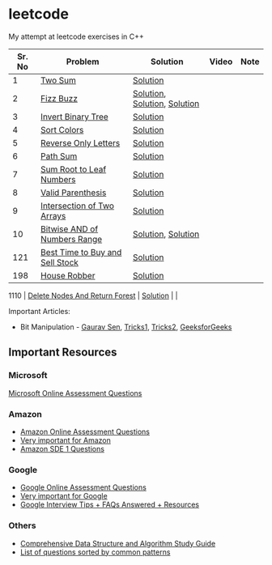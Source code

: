 # leetcode
My attempt at leetcode exercises in C++

Sr. No | Problem | Solution | Video | Note
---|-------|-------|----|----|
1 | [Two Sum](https://leetcode.com/problems/two-sum/) | [Solution](solutions/two_sum.cpp) | |
2 | [Fizz Buzz](https://leetcode.com/problems/fizz-buzz/) | [Solution](solutions/fizz_buzz1.cpp), [Solution](solutions/fizz_buzz2.cpp), [Solution](solutions/fizz_buzz3.cpp) | |
3 | [Invert Binary Tree](https://leetcode.com/problems/invert-binary-tree/) | [Solution](solutions/invert_binary_tree.cpp)
4 | [Sort Colors](https://leetcode.com/problems/sort-colors/) | [Solution](solutions/sort_colors.cpp) | |
5 | [Reverse Only Letters](https://leetcode.com/problems/reverse-only-letters/) | [Solution](solutions/reverse_only_letters.cpp)
6 | [Path Sum](https://leetcode.com/problems/path-sum/) | [Solution](solutions/path_sum.cpp) | |
7 | [Sum Root to Leaf Numbers](https://leetcode.com/problems/sum-root-to-leaf-numbers/) | [Solution](solutions/sum_root_to_leaf_numbers.cpp) | |
8 | [Valid Parenthesis](https://leetcode.com/problems/valid-parentheses/) | [Solution](solutions/valid_parenthesis.cpp) | |
9 | [Intersection of Two Arrays](https://leetcode.com/problems/intersection-of-two-arrays/) | [Solution](solutions/intersection_of_two_arrays.cpp) | |
10 | [Bitwise AND of Numbers Range](https://leetcode.com/problems/bitwise-and-of-numbers-range/) | [Solution](https://github.com/rahulbarhate/leetcode/blob/master/solutions/bitwise_AND_of_numbers_range1.cpp), [Solution](https://github.com/rahulbarhate/leetcode/blob/master/solutions/bitwise_AND_of_numbers_range2.cpp) | |
121 | [Best Time to Buy and Sell Stock](https://leetcode.com/problems/best-time-to-buy-and-sell-stock/)| [Solution](solutions/best_time_to_buy_and_sell_stocks.cpp) | |
198 | [House Robber](https://leetcode.com/problems/house-robber/) | [Solution](solutions/house_robber.cpp) | | 

1110 | [Delete Nodes And Return Forest](https://leetcode.com/problems/delete-nodes-and-return-forest/) | [Solution]() | |

Important Articles:

- Bit Manipulation - [Gaurav Sen](https://www.youtube.com/watch?v=JqxgC5zcdEw), [Tricks1](http://graphics.stanford.edu/~seander/bithacks.html), [Tricks2](https://leetcode.com/problems/sum-of-two-integers/discuss/84278/A-summary%3A-how-to-use-bit-manipulation-to-solve-problems-easily-and-efficiently), [GeeksforGeeks](https://www.geeksforgeeks.org/bitwise-operators-in-c-cpp/)

## Important Resources

### Microsoft

[Microsoft Online Assessment Questions](https://leetcode.com/discuss/interview-question/398023/Microsoft-Online-Assessment-Questions)

### Amazon

- [Amazon Online Assessment Questions](https://leetcode.com/discuss/interview-question/344650/Amazon-Online-Assessment-Questions)
- [Very important for Amazon](https://leetcode.com/discuss/interview-question/455991/I-got-an-offer-from-Amazon-(SDE-I)-and-Google-(L3)-here's-my-thoughts%3A)
- [Amazon SDE 1 Questions](https://leetcode.com/discuss/interview-question/488887/Amazon-Final-Interview-Questions-or-SDE1)

### Google

- [Google Online Assessment Questions](https://leetcode.com/discuss/interview-question/352460/Google-Online-Assessment-Questions)
- [Very important for Google](https://leetcode.com/discuss/interview-question/469325/Google-or-Recruiter-Phone-or-Algorithms-and-Complexity)
- [Google Interview Tips + FAQs Answered + Resources](https://leetcode.com/discuss/career/449744/Google-Interview-Tips-%2B-FAQs-Answered-%2B-Resources)

### Others

- [Comprehensive Data Structure and Algorithm Study Guide](https://leetcode.com/discuss/general-discussion/494279/comprehensive-data-structure-and-algorithm-study-guide)
- [List of questions sorted by common patterns](https://leetcode.com/discuss/career/448285/List-of-questions-sorted-by-common-patterns.)


